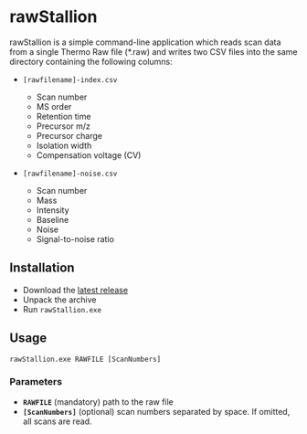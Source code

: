 # rawStallion

rawStallion is a simple command-line application which reads scan data from a single Thermo Raw file (\*.raw) and writes two CSV files into the same directory containing the following columns:

- `[rawfilename]-index.csv`
  - Scan number
  - MS order
  - Retention time
  - Precursor m/z
  - Precursor charge
  - Isolation width
  - Compensation voltage (CV)

- `[rawfilename]-noise.csv`
  - Scan number
  - Mass
  - Intensity
  - Baseline
  - Noise
  - Signal-to-noise ratio

## Installation

- Download the [latest release](https://github.com/fstanek/rawStallion/releases/latest/download/rawStallion.zip)
- Unpack the archive
- Run `rawStallion.exe`

## Usage

`rawStallion.exe RAWFILE [ScanNumbers]`

### Parameters
- **`RAWFILE`** (mandatory) path to the raw file
- **`[ScanNumbers]`** (optional) scan numbers separated by space. If omitted, all scans are read.

